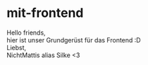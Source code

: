 # mit-frontend
Hello friends,  
hier ist unser Grundgerüst für das Frontend :D  
Liebst,  
NichtMattis alias Silke <3
